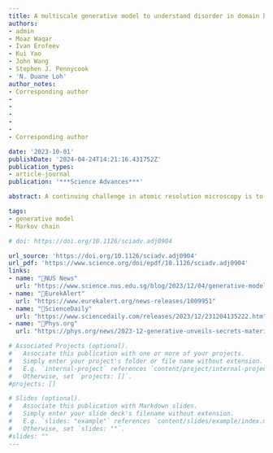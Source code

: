 ```yaml
---
title: A multiscale generative model to understand disorder in domain boundaries
authors:
- admin
- Moaz Waqar
- Ivan Erofeev
- Kui Yao
- John Wang
- Stephen J. Pennycook
- 'N. Duane Loh'
author_notes:
- Corresponding author
- 
- 
- 
- 
- 
- Corresponding author

date: '2023-10-01'
publishDate: '2024-04-24T14:21:16.431752Z'
publication_types:
- article-journal
publication: '***Science Advances***'

abstract: A continuing challenge in atomic resolution microscopy is to identify significant structural motifs and their assembly rules in synthesized materials with limited observations. Here, we propose and validate a simple and effective hybrid generative model capable of predicting unseen domain boundaries in a potassium sodium niobate thin film from only a small number of observations, without expensive first-principles calculations or atomistic simulations of domain growth. Our results demonstrate that complicated domain boundary structures spanning 1 to 100 nanometers can arise from simple interpretable local rules played out probabilistically. We also found previously unobserved, significant, tileable boundary motifs that may affect the piezoelectric response of the material system, and evidence that our system creates domain boundaries with the highest configurational entropy. More broadly, our work shows that simple yet interpretable machine learning models could pave the way to describe and understand the nature and origin of disorder in complex materials, therefore improving functional materials design.

tags:
- generative model
- Markov chain

# doi: https://doi.org/10.1126/sciadv.adj0904

url_source: 'https://doi.org/10.1126/sciadv.adj0904'
url_pdf: 'https://www.science.org/doi/epdf/10.1126/sciadv.adj0904'
links:
- name: "📰NUS News"
  url: "https://www.science.nus.edu.sg/blog/2023/12/04/generative-model-unveils-secrets-of-material-disorder-2/"
- name: "📰EurekAlert"
  url: "https://www.eurekalert.org/news-releases/1009951"
- name: "📰ScienceDaily"
  url: "https://www.sciencedaily.com/releases/2023/12/231204135222.htm"
- name: "📰Phys.org"
  url: "https://phys.org/news/2023-12-generative-unveils-secrets-material-disorder.html"

# Associated Projects (optional).
#   Associate this publication with one or more of your projects.
#   Simply enter your project's folder or file name without extension.
#   E.g. `internal-project` references `content/project/internal-project/index.md`.
#   Otherwise, set `projects: []`.
#projects: []

# Slides (optional).
#   Associate this publication with Markdown slides.
#   Simply enter your slide deck's filename without extension.
#   E.g. `slides: "example"` references `content/slides/example/index.md`.
#   Otherwise, set `slides: ""`.
#slides: ""
---
```

